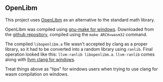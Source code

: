 ## OpenLibm

This project uses [OpenLibm](https://openlibm.org) as an alternative to the standard math library.

OpenLibm was compiled using [gnu-make for windows](http://gnuwin32.sourceforge.net/packages/make.htm).
Downloaded from the [github repository](https://github.com/JuliaMath/openlibm),
compiled using the `make ARCH=wasm32` command.

The compiled `libopenlibm.a` file wasn't accepted by clang as a proper library, so it had to be converted into a random library using `ranlib`.
Final operation looked like this: `llvm-ranlib libopenlibm.a`.
`llvm-ranlib` comes along with [llvm clang for windows](https://llvm.org/builds).

Treat things above as "tips" for windows users when trying to use clang for wasm compilation on windows.